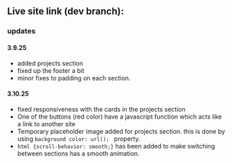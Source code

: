 ## Live site link (dev branch):

### updates

#### 3.9.25

- added projects section
- fixed up the footer a bit
- minor fixes to padding on each section.

#### 3.10.25

- fixed responsiveness with the cards in the projects section
- One of the buttons (red color) have a javascript function which acts like a link to another site
- Temporary placeholder image added for projects section. this is done by using `background color: url(); ` property.
- `html {scroll-behavior: smooth;}` has been added to make switching between sections has a smooth animation.
